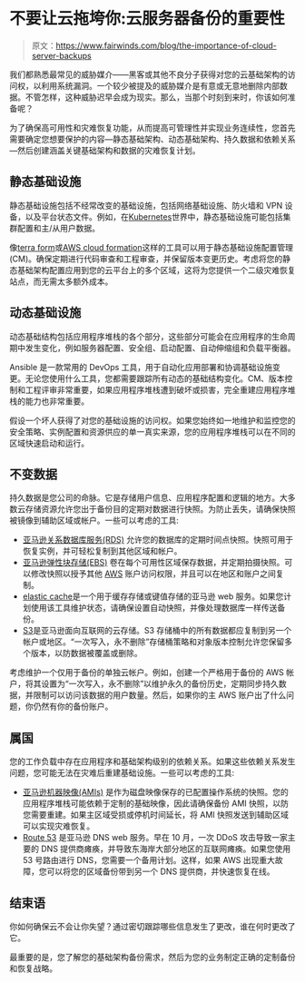 # 不要让云拖垮你:云服务器备份的重要性

> 原文：<https://www.fairwinds.com/blog/the-importance-of-cloud-server-backups>

 我们都熟悉最常见的威胁媒介——黑客或其他不良分子获得对您的云基础架构的访问权，以利用系统漏洞。一个较少被提及的威胁媒介是有意或无意地删除内部数据。不管怎样，这种威胁迟早会成为现实。那么，当那个时刻到来时，你该如何准备呢？

为了确保高可用性和灾难恢复功能，从而提高可管理性并实现业务连续性，您首先需要确定您想要保护的内容—静态基础架构、动态基础架构、持久数据和依赖关系—然后创建涵盖关键基础架构和数据的灾难恢复计划。

## 静态基础设施

静态基础设施包括不经常改变的基础设施，包括网络基础设施、防火墙和 VPN 设备，以及平台状态文件。例如，在[Kubernetes](https://kubernetes.io/)世界中，静态基础设施可能包括集群配置和主/从用户数据。

像[terra form](https://www.terraform.io/)或[AWS cloud formation](https://aws.amazon.com/cloudformation/)这样的工具可以用于静态基础设施配置管理(CM)。确保定期进行代码审查和工程审查，并保留版本变更历史。考虑将您的静态基础架构配置应用到您的云平台上的多个区域，这将为您提供一个二级灾难恢复站点，而无需太多额外成本。

## 动态基础设施

动态基础结构包括应用程序堆栈的各个部分，这些部分可能会在应用程序的生命周期中发生变化，例如服务器配置、安全组、启动配置、自动伸缩组和负载平衡器。

Ansible 是一款常用的 DevOps 工具，用于自动化应用部署和协调基础设施变更。无论您使用什么工具，您都需要跟踪所有动态的基础结构变化。CM、版本控制和工程评审非常重要，如果应用程序堆栈遭到破坏或损害，完全重建应用程序堆栈的能力也非常重要。

假设一个坏人获得了对您的基础设施的访问权。如果您始终如一地维护和监控您的安全策略、实例配置和资源供应的单一真实来源，您的应用程序堆栈可以在不同的区域快速启动和运行。

## 不变数据

持久数据是您公司的命脉。它是存储用户信息、应用程序配置和逻辑的地方。大多数云存储资源允许您出于备份目的定期对数据进行快照。为防止丢失，请确保快照被镜像到辅助区域或帐户。一些可以考虑的工具:

*   [亚马逊关系数据库服务(RDS)](https://aws.amazon.com/rds/) 允许您的数据库的定期时间点快照。快照可用于恢复实例，并可轻松复制到其他区域和帐户。
*   [亚马逊弹性块存储(EBS)](https://aws.amazon.com/ebs/) 卷在每个可用性区域保存数据，并定期拍摄快照。可以修改快照以授予其他  [AWS](https://aws.amazon.com/) 账户访问权限，并且可以在地区和账户之间复制。
*   [elastic cache](https://aws.amazon.com/elasticache/)是一个用于缓存存储或键值存储的亚马逊 web 服务。如果您计划使用该工具维护状态，请确保设置自动快照，并像处理数据库一样传送备份。
*   [S3](https://aws.amazon.com/s3/)是亚马逊面向互联网的云存储。S3 存储桶中的所有数据都应复制到另一个帐户或地区。“一次写入，永不删除”存储桶策略和对象版本控制允许您保留多个版本，以防数据被覆盖或删除。

考虑维护一个仅用于备份的单独云帐户。例如，创建一个严格用于备份的 AWS 帐户，将其设置为“一次写入，永不删除”以维护永久的备份历史，定期同步持久数据，并限制可以访问该数据的用户数量。然后，如果你的主 AWS 账户出了什么问题，你仍然有你的备份账户。

## 属国

您的工作负载中存在应用程序和基础架构级别的依赖关系。如果这些依赖关系发生问题，您可能无法在灾难后重建基础设施。一些可以考虑的工具:

*   [亚马逊机器映像(AMIs)](http://docs.aws.amazon.com/AWSEC2/latest/UserGuide/AMIs.html) 是作为磁盘映像保存的已配置操作系统的快照。您的应用程序堆栈可能依赖于定制的基础映像，因此请确保备份 AMI 快照，以防您需要重建。如果主区域受损或停机时间延长，将 AMI 快照发送到辅助区域可以实现灾难恢复。
*   [Route 53](https://aws.amazon.com/route53/) 是亚马逊 DNS web 服务。早在 10 月，一次 DDoS 攻击导致一家主要的 DNS 提供商瘫痪，并导致东海岸大部分地区的互联网瘫痪。如果您使用 53 号路由进行 DNS，您需要一个备用计划。这样，如果 AWS 出现重大故障，您可以将您的区域备份带到另一个 DNS 提供商，并快速恢复在线。

## 结束语

你如何确保云不会让你失望？通过密切跟踪哪些信息发生了更改，谁在何时更改了它。

最重要的是，您了解您的基础架构备份需求，然后为您的业务制定正确的定制备份和恢复战略。